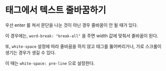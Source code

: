 # <span> 태그에서 텍스트 줄바꿈하기

우선 enter 를 쳐서 문단을 나눈 것이 아닌 경우 줄바꿈이 안 될 때가 있다.

이 경우에는, `word-break: "break-all"` 을 주면 width 값에 맞춰서 줄바꿈이 된다.

또, `white-space` 설정에 따라 줄바꿈을 하지 않고 태그를 뚫어버리거나, 가로 스크롤이 생기는 경우가 생길 수 있다.

이 때는 `white-space: pre-line` 으로 설정한다.

